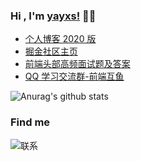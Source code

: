 ### Hi , I'm [yayxs!](https://yayxs.github.io/) 👋👋

- <a href="https://fett.netlify.app/guides/" target="_blank" >个人博客 2020 版</a>
- <a href="https://juejin.cn/user/3491704661872910/posts?sort=popular" target="_blank" >掘金社区主页</a>
- <a href="https://top-fe-iqa.netlify.app/guides/" target="_blank" >前端头部高频面试题及答案</a>
- <a target="_blank" href="https://qm.qq.com/cgi-bin/qm/qr?k=yoE2aLnJP14aUTVROUIF3gNWLITdgpYJ&jump_from=webapi">QQ 学习交流群-前端互鱼</a>

![Anurag's github stats](https://github-readme-stats.vercel.app/api?username=yayxs&show_icons=true&?count_private=true&show_icons=true)

### Find me

![]()![联系](https://cdn.jsdelivr.net/gh/yayxs/Pics/dontKownJS/%E8%81%94%E7%B3%BB.png)
